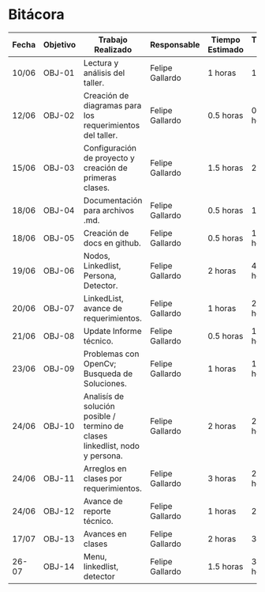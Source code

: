 # Bitácora

| Fecha | Objetivo | Trabajo Realizado | Responsable | Tiempo Estimado | Tiempo Real |
|-------|----------|-------------------|-------------|-----------------|-------------|
| 10/06 | OBJ-01 | Lectura y análisis del taller. | Felipe Gallardo | 1 horas | 1 hora |
| 12/06 | OBJ-02 | Creación de diagramas para los requerimientos del taller. | Felipe Gallardo| 0.5 horas | 0.5 horas |
| 15/06 | OBJ-03 | Configuración de proyecto y creación de primeras clases. | Felipe Gallardo | 1.5 horas | 2 horas | 
| 18/06 | OBJ-04 | Documentación para archivos .md. | Felipe Gallardo | 0.5 horas | 1 horas |
| 18/06 | OBJ-05 | Creación de docs en github. | Felipe Gallardo | 0.5 horas | 1.5 horas |
| 19/06 | OBJ-06 | Nodos, Linkedlist, Persona, Detector. | Felipe Gallardo | 2 horas | 4.5 horas |
| 20/06 | OBJ-07 | LinkedList, avance de requerimientos. | Felipe Gallardo | 1 horas | 2.5 horas | 
| 21/06 | OBJ-08 | Update Informe técnico. | Felipe Gallardo | 0.5 horas | 1.5 horas
| 23/06 | OBJ-09 | Problemas con OpenCv; Busqueda de Soluciones. | Felipe Gallardo | 1 horas | 1.5 horas | 
| 24/06 | OBJ-10 | Analisís de solución posible / termino de clases linkedlist, nodo y persona. | Felipe Gallardo | 2 horas | 2.5 horas |
| 24/06 | OBJ-11 | Arreglos en clases por requerimientos. | Felipe Gallardo | 3 horas | 2.5 horas |
| 24/06 | OBJ-12 | Avance de reporte técnico. | Felipe Gallardo | 1 horas | 2 horas | 
| 17/07 | OBJ-13 | Avances en clases | Felipe Gallardo | 2 horas | 3 horas |
| 26-07 | OBJ-14 | Menu, linkedlist, detector | Felipe Gallardo | 1.5 horas | 3.5 horas |
